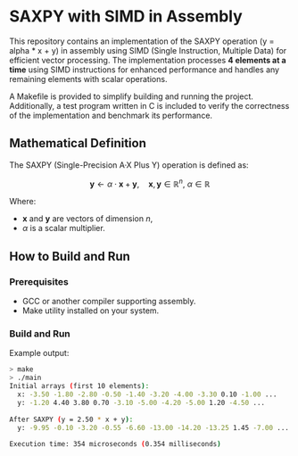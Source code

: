 # SAXPY with SIMD in Assembly

This repository contains an implementation of the SAXPY operation (y = alpha * x + y) in assembly using SIMD (Single Instruction, Multiple Data) for efficient vector processing. The implementation processes **4 elements at a time** using SIMD instructions for enhanced performance and handles any remaining elements with scalar operations.

A Makefile is provided to simplify building and running the project. Additionally, a test program written in C is included to verify the correctness of the implementation and benchmark its performance.

## Mathematical Definition

The SAXPY (Single-Precision A·X Plus Y) operation is defined as:

$$
\mathbf{y} \gets \alpha \cdot \mathbf{x} + \mathbf{y}, \quad \mathbf{x}, \mathbf{y} \in \mathbb{R}^n, \ \alpha \in \mathbb{R}
$$

Where:
- $\mathbf{x}$ and $\mathbf{y}$ are vectors of dimension $n$,
- $\alpha$ is a scalar multiplier.

## How to Build and Run

### Prerequisites
- GCC or another compiler supporting assembly.
- Make utility installed on your system.

### Build and Run
Example output:
```bash
> make
> ./main
Initial arrays (first 10 elements):
  x: -3.50 -1.80 -2.80 -0.50 -1.40 -3.20 -4.00 -3.30 0.10 -1.00 ...
  y: -1.20 4.40 3.80 0.70 -3.10 -5.00 -4.20 -5.00 1.20 -4.50 ...
  
After SAXPY (y = 2.50 * x + y):
  y: -9.95 -0.10 -3.20 -0.55 -6.60 -13.00 -14.20 -13.25 1.45 -7.00 ...
  
Execution time: 354 microseconds (0.354 milliseconds)
```
